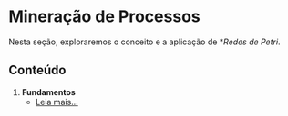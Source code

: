 # **Mineração de Processos**

Nesta seção, exploraremos o conceito e a aplicação de **Redes de Petri*.

## **Conteúdo**  

1. **Fundamentos**  
   - [Leia mais...](redesPetri-fund.md)